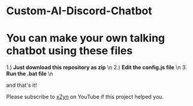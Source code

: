 # Custom-AI-Discord-Chatbot
# You can make your own talking chatbot using these files

1.) **Just download this repository as zip** \n
2.) **Edit the config.js file** \n
3. **Run the .bat file** \n

and that's it!

Please subscribe to [xZyn](https://www.youtube.com/xzynn) on YouTube if this project helped you.

